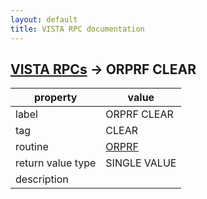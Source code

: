 ```yaml
---
layout: default
title: VISTA RPC documentation
---
```




## [VISTA RPCs](TableOfContent.md) &#8594; ORPRF CLEAR 

 property | value 
--- | --- 
 label | ORPRF CLEAR
 tag | CLEAR
 routine | [ORPRF](http://code.osehra.org/dox/Routine_ORPRF_source.html)
 return value type | SINGLE VALUE
 description | 